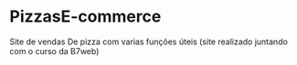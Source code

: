 # PizzasE-commerce
Site de vendas De pizza com varias funções úteis (site realizado juntando com o curso da B7web)
